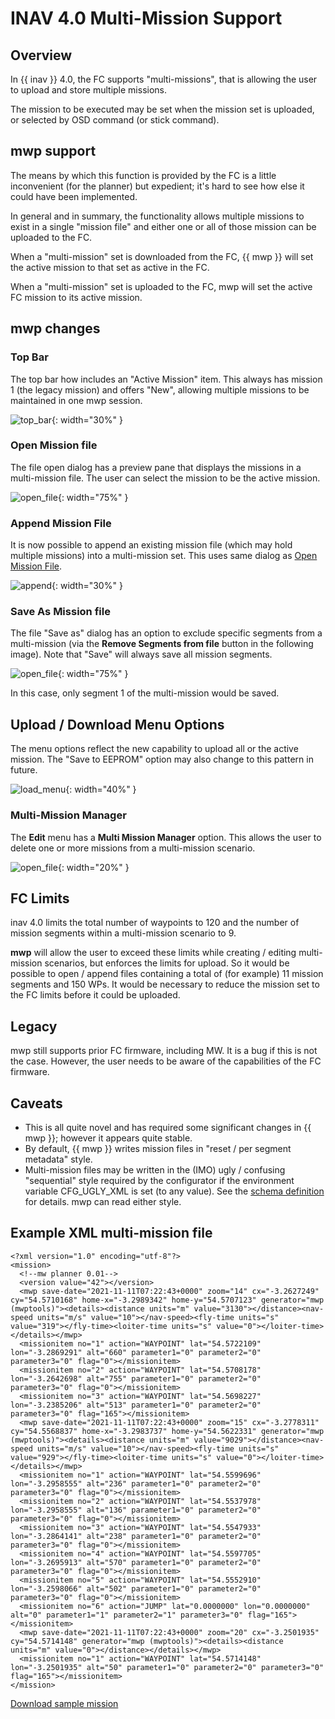 # INAV 4.0 Multi-Mission Support

## Overview

In {{ inav }} 4.0, the FC supports "multi-missions", that is allowing the user to upload and store multiple missions.

The mission to be executed may be set when the mission set is uploaded, or selected by OSD command (or stick command).

## mwp support

The means by which this function is provided by the FC is a little inconvenient (for the planner) but expedient; it's hard to see how else it could have been implemented.

In general and in summary, the functionality allows multiple missions to exist in a single "mission file" and either one or all of those mission can be uploaded to the FC.

When a "multi-mission" set is downloaded from the FC, {{ mwp }} will set the active mission to that set as active in the FC.

When a "multi-mission" set is uploaded to the FC, mwp will set the active FC mission to its active mission.

## mwp changes

### Top Bar

The top bar how includes an "Active Mission" item. This always has mission 1 (the legacy mission) and offers "New", allowing multiple missions to be maintained in one mwp session.

![top_bar](images/mm_top_bar.png){: width="30%" }

### Open Mission file

The file open dialog has a preview pane that displays the missions in a multi-mission file. The user can select the mission to be the active mission.

![open_file](images/mm_open.png){: width="75%" }

### Append Mission File

It is now possible to append an existing mission file (which may hold multiple missions) into a multi-mission set. This uses same dialog as [Open Mission File](#open-mission-file).

![append](images/mm_append.png){: width="30%" }

### Save As Mission file

The file "Save as" dialog has an option to exclude specific segments from a multi-mission (via the **Remove Segments from file** button in the following image).
Note that "Save" will always save all mission segments.

![open_file](images/mm_saveas.png){: width="75%" }

In this case, only segment 1 of the multi-mission would be saved.

## Upload / Download Menu Options

The menu options reflect the new capability to upload all or the active mission. The "Save to EEPROM" option may also change to this pattern in future.

![load_menu](images/mm_menus.png){: width="40%" }

### Multi-Mission Manager

The **Edit** menu has a **Multi Mission Manager** option. This allows the user to delete one or more missions from a multi-mission scenario.

![open_file](images/mm_manager.png){: width="20%" }


## FC Limits

inav 4.0 limits the total number of waypoints to 120 and the number of mission segments within a multi-mission scenario to 9.

**mwp** will allow the user to exceed these limits while creating / editing multi-mission scenarios, but enforces the limits for upload. So it would be possible to open / append files containing a total of (for example) 11 mission segments and 150 WPs. It would be necessary to reduce the mission set to the FC limits before it could be uploaded.

## Legacy

mwp still supports prior FC firmware, including MW. It is a bug if this is not the case. However, the user needs to be aware of the capabilities of the FC firmware.

## Caveats

* This is all quite novel and has required some significant changes in {{ mwp }}; however it appears quite stable.
* By default, {{ mwp }} writes mission files in "reset / per segment metadata" style.
* Multi-mission files may be written in the (IMO) ugly / confusing "sequential" style required by the configurator if the environment variable CFG_UGLY_XML is set (to any value). See the [schema definition](https://github.com/iNavFlight/inav/tree/master/docs/development/wp_mission_schema) for details. mwp can read either style.

## Example XML multi-mission file

```
<?xml version="1.0" encoding="utf-8"?>
<mission>
  <!--mw planner 0.01-->
  <version value="42"></version>
  <mwp save-date="2021-11-11T07:22:43+0000" zoom="14" cx="-3.2627249" cy="54.5710168" home-x="-3.2989342" home-y="54.5707123" generator="mwp (mwptools)"><details><distance units="m" value="3130"></distance><nav-speed units="m/s" value="10"></nav-speed><fly-time units="s" value="319"></fly-time><loiter-time units="s" value="0"></loiter-time></details></mwp>
  <missionitem no="1" action="WAYPOINT" lat="54.5722109" lon="-3.2869291" alt="660" parameter1="0" parameter2="0" parameter3="0" flag="0"></missionitem>
  <missionitem no="2" action="WAYPOINT" lat="54.5708178" lon="-3.2642698" alt="755" parameter1="0" parameter2="0" parameter3="0" flag="0"></missionitem>
  <missionitem no="3" action="WAYPOINT" lat="54.5698227" lon="-3.2385206" alt="513" parameter1="0" parameter2="0" parameter3="0" flag="165"></missionitem>
  <mwp save-date="2021-11-11T07:22:43+0000" zoom="15" cx="-3.2778311" cy="54.5568837" home-x="-3.2983737" home-y="54.5622331" generator="mwp (mwptools)"><details><distance units="m" value="9029"></distance><nav-speed units="m/s" value="10"></nav-speed><fly-time units="s" value="929"></fly-time><loiter-time units="s" value="0"></loiter-time></details></mwp>
  <missionitem no="1" action="WAYPOINT" lat="54.5599696" lon="-3.2958555" alt="236" parameter1="0" parameter2="0" parameter3="0" flag="0"></missionitem>
  <missionitem no="2" action="WAYPOINT" lat="54.5537978" lon="-3.2958555" alt="136" parameter1="0" parameter2="0" parameter3="0" flag="0"></missionitem>
  <missionitem no="3" action="WAYPOINT" lat="54.5547933" lon="-3.2864141" alt="238" parameter1="0" parameter2="0" parameter3="0" flag="0"></missionitem>
  <missionitem no="4" action="WAYPOINT" lat="54.5597705" lon="-3.2695913" alt="570" parameter1="0" parameter2="0" parameter3="0" flag="0"></missionitem>
  <missionitem no="5" action="WAYPOINT" lat="54.5552910" lon="-3.2598066" alt="502" parameter1="0" parameter2="0" parameter3="0" flag="0"></missionitem>
  <missionitem no="6" action="JUMP" lat="0.0000000" lon="0.0000000" alt="0" parameter1="1" parameter2="1" parameter3="0" flag="165"></missionitem>
  <mwp save-date="2021-11-11T07:22:43+0000" zoom="20" cx="-3.2501935" cy="54.5714148" generator="mwp (mwptools)"><details><distance units="m" value="0"></distance></details></mwp>
  <missionitem no="1" action="WAYPOINT" lat="54.5714148" lon="-3.2501935" alt="50" parameter1="0" parameter2="0" parameter3="0" flag="165"></missionitem>
</mission>
```

[Download sample mission](https://github.com/stronnag/mwptools/wiki/assets/sample-multi.mission)
